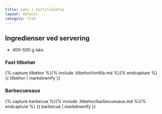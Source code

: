 ```yaml
---
title: Laks i tortillalefse
layout: default
category: fisk
---
```


## Ingredienser ved servering

- 400-500 g laks

### Fast tilbehør

{% capture tilbehor %}{% include .tilbehor/tortilla.md %}{% endcapture %}
{{ tilbehor | markdownify }}

### Barbecuesaus

{% capture barbecue %}{% include .tilbehor/barbecuesaus.md %}{% endcapture %}
{{ barbecue | markdownify }}
